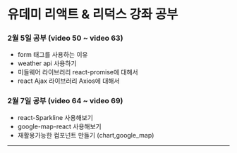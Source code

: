# 유데미 리액트 & 리덕스 강좌 공부

### 2월 5일 공부 (video 50 ~ video 63)

+ form 태그를 사용하는 이유
+ weather api 사용하기
+ 미들웨어 라이브러리 react-promise에 대해서
+ react Ajax 라이브러리 Axios에 대해서

### 2월 7일 공부 (video 64 ~ video 69)

+ react-Sparkline 사용해보기
+ google-map-react 사용해보기
+ 재활용가능한 컴포넌트 만들기 (chart,google_map)

* * *
